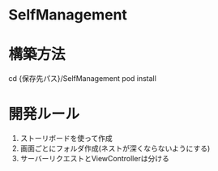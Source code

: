 # SelfManagement

# 構築方法
cd {保存先パス}/SelfManagement
pod install

# 開発ルール
1. ストーリボードを使って作成
2. 画面ごとにフォルダ作成(ネストが深くならないようにする)
3. サーバーリクエストとViewControllerは分ける

